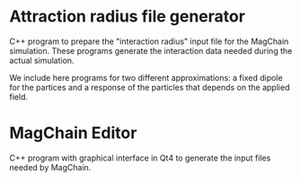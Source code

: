 # Attraction radius file generator

C++ program to prepare the "interaction radius" input file for the MagChain simulation.
These programs generate the interaction data needed during the actual simulation.

We include here programs for two different approximations: a fixed dipole for the partices and a response of the particles that depends on the applied field.

# MagChain Editor

C++ program with graphical interface in Qt4 to generate the input files needed by MagChain.


